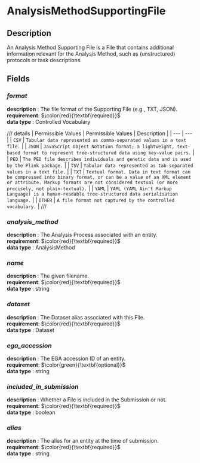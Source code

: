 # AnalysisMethodSupportingFile

## Description
An Analysis Method Supporting File is a File that contains additional information relevant for the Analysis Method, such as (unstructured) protocols or task descriptions.

## Fields
### ***format***
**description** : The file format of the Supporting File (e.g., TXT, JSON).<br>
**requirement**:  $\color{red}{\textbf{required}}$<br> 
**data type** : Controlled Vocabulary <br>

/// details | Permissible Values
| Permissible Values | Description |
| --- | --- |
| `CSV` | `Tabular data represented as comma-separated values in a text file.` |
| `JSON` | `JavaScript Object Notation format; a lightweight, text-based format to represent tree-structured data using key-value pairs.` |
| `PED` | `The PED file describes individuals and genetic data and is used by the Plink package.` |
| `TSV` | `Tabular data represented as tab-separated values in a text file.` |
| `TXT` | `Textual format. Data in text format can be compressed into binary format, or can be a value of an XML element or attribute. Markup formats are not considered textual (or more precisely, not plain-textual).` |
| `YAML` | `YAML (YAML Ain't Markup Language) is a human-readable tree-structured data serialisation language.` |
| `OTHER` | `A file format not captured by the controlled vocabulary.` |
///

### ***analysis_method***
**description** : The Analysis Process associated with an entity.<br>
**requirement**:  $\color{red}{\textbf{required}}$<br> 
**data type** : AnalysisMethod <br>
### ***name***
**description** : The given filename.<br>
**requirement**:  $\color{red}{\textbf{required}}$<br> 
**data type** : string <br>
### ***dataset***
**description** : The Dataset alias associated with this File.<br>
**requirement**:  $\color{red}{\textbf{required}}$<br> 
**data type** : Dataset <br>
### ***ega_accession***
**description** : The EGA accession ID of an entity.<br>
**requirement**:  $\color{green}{\textbf{optional}}$<br>
**data type** : string <br>
### ***included_in_submission***
**description** : Whether a File is included in the Submission or not.<br>
**requirement**:  $\color{red}{\textbf{required}}$<br> 
**data type** : boolean <br>
### ***alias***
**description** : The alias for an entity at the time of submission.<br>
**requirement**:  $\color{red}{\textbf{required}}$<br> 
**data type** : string <br>
